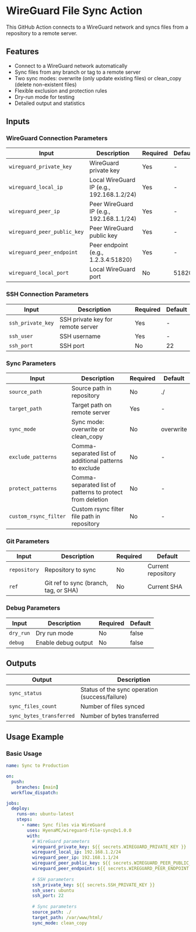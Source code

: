 # WireGuard File Sync Action

This GitHub Action connects to a WireGuard network and syncs files from a repository to a remote server.

## Features

- Connect to a WireGuard network automatically
- Sync files from any branch or tag to a remote server
- Two sync modes: overwrite (only update existing files) or clean_copy (delete non-existent files)
- Flexible exclusion and protection rules
- Dry-run mode for testing
- Detailed output and statistics

## Inputs

### WireGuard Connection Parameters

| Input | Description | Required | Default |
|-------|-------------|----------|---------|
| `wireguard_private_key` | WireGuard private key | Yes | - |
| `wireguard_local_ip` | Local WireGuard IP (e.g., 192.168.1.2/24) | Yes | - |
| `wireguard_peer_ip` | Peer WireGuard IP (e.g., 192.168.1.1/24) | Yes | - |
| `wireguard_peer_public_key` | Peer WireGuard public key | Yes | - |
| `wireguard_peer_endpoint` | Peer endpoint (e.g., 1.2.3.4:51820) | Yes | - |
| `wireguard_local_port` | Local WireGuard port | No | 51820 |

### SSH Connection Parameters

| Input | Description | Required | Default |
|-------|-------------|----------|---------|
| `ssh_private_key` | SSH private key for remote server | Yes | - |
| `ssh_user` | SSH username | Yes | - |
| `ssh_port` | SSH port | No | 22 |

### Sync Parameters

| Input | Description | Required | Default |
|-------|-------------|----------|---------|
| `source_path` | Source path in repository | No | ./ |
| `target_path` | Target path on remote server | Yes | - |
| `sync_mode` | Sync mode: overwrite or clean_copy | No | overwrite |
| `exclude_patterns` | Comma-separated list of additional patterns to exclude | No | - |
| `protect_patterns` | Comma-separated list of patterns to protect from deletion | No | - |
| `custom_rsync_filter` | Custom rsync filter file path in repository | No | - |

### Git Parameters

| Input | Description | Required | Default |
|-------|-------------|----------|---------|
| `repository` | Repository to sync | No | Current repository |
| `ref` | Git ref to sync (branch, tag, or SHA) | No | Current SHA |

### Debug Parameters

| Input | Description | Required | Default |
|-------|-------------|----------|---------|
| `dry_run` | Dry run mode | No | false |
| `debug` | Enable debug output | No | false |

## Outputs

| Output | Description |
|--------|-------------|
| `sync_status` | Status of the sync operation (success/failure) |
| `sync_files_count` | Number of files synced |
| `sync_bytes_transferred` | Number of bytes transferred |

## Usage Example

### Basic Usage

```yaml
name: Sync to Production

on:
  push:
    branches: [main]
  workflow_dispatch:

jobs:
  deploy:
    runs-on: ubuntu-latest
    steps:
      - name: Sync files via WireGuard
        uses: HyenaMC/wireguard-file-sync@v1.0.0
        with:
          # WireGuard parameters
          wireguard_private_key: ${{ secrets.WIREGUARD_PRIVATE_KEY }}
          wireguard_local_ip: 192.168.1.2/24
          wireguard_peer_ip: 192.168.1.1/24
          wireguard_peer_public_key: ${{ secrets.WIREGUARD_PEER_PUBLIC_KEY }}
          wireguard_peer_endpoint: ${{ secrets.WIREGUARD_PEER_ENDPOINT }}
          
          # SSH parameters
          ssh_private_key: ${{ secrets.SSH_PRIVATE_KEY }}
          ssh_user: ubuntu
          ssh_port: 22
          
          # Sync parameters
          source_path: ./
          target_path: /var/www/html/
          sync_mode: clean_copy
